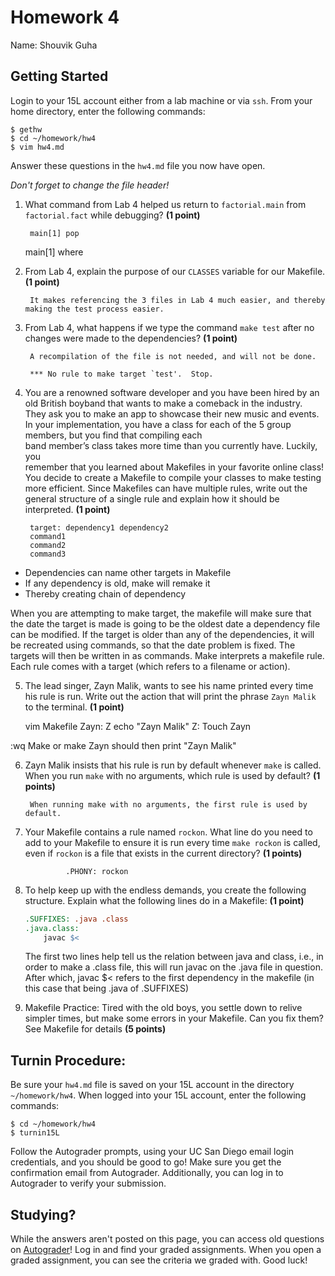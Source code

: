 
# Homework 4

Name: Shouvik Guha



## Getting Started

Login to your 15L account either from a lab machine or via `ssh`. From your
home directory, enter the following commands:

```
$ gethw
$ cd ~/homework/hw4
$ vim hw4.md
```

Answer these questions in the `hw4.md` file you now have open.

_Don't forget to change the file header!_

1. What command from Lab 4 helped us return to `factorial.main` from 
`factorial.fact` while debugging? **(1 point)**

        main[1] pop 
	main[1] where


2. From Lab 4, explain the purpose of our `CLASSES` variable for 
our Makefile. **(1 point)**

        It makes referencing the 3 files in Lab 4 much easier, and thereby making the test process easier. 

3. From Lab 4, what happens if we type the command `make test` after 
no changes were made to the dependencies? **(1 point)**

        A recompilation of the file is not needed, and will not be done. 
	
		*** No rule to make target `test'.  Stop.


4. You are a renowned software developer and you have been hired by an old
British boyband that wants to make a comeback in the industry. They ask you to
make an app to showcase their new music and events. In your implementation, you
have a class for each of the 5 group members, but you find that compiling each  
band member’s class takes more time than you currently have. Luckily, you  
remember that you learned about Makefiles in your favorite online class! You
decide to create a Makefile to compile your classes to make testing more
efficient. Since Makefiles can have multiple rules, write out the general
structure of a single rule and explain how it should be interpreted.
**(1 point)**

        target: dependency1 dependency2 
		command1 
		command2
		command3

- Dependencies can name other targets in Makefile
- If any dependency is old, make will remake it
- Thereby creating chain of dependency

When you are attempting to make target, the makefile will make sure that the date the target is made is going to be the oldest date a dependency file can be modified. If the target is older than any of the dependencies, it will be recreated using commands, so that the date problem is fixed. The targets will then be written in as commands. Make interprets a makefile rule. Each rule comes with a target (which refers to a filename or action). 

5. The lead singer, Zayn Malik, wants to see his name printed every time his
rule is run. Write out the action that will print the phrase `Zayn Malik` to the
terminal. **(1 point)**

	vim Makefile
	Zayn: Z
		echo "Zayn Malik"
	Z: 
		Touch Zayn

:wq 
Make or make Zayn should then print "Zayn Malik"


6. Zayn Malik insists that his rule is run by default whenever `make` is called.  
When you run `make` with no arguments, which rule is used by default?
**(1 points)**

        When running make with no arguments, the first rule is used by default. 


7. Your Makefile contains a rule named `rockon`. What line do you need to add to
your Makefile to ensure it is run every time `make rockon` is called, even if
`rockon` is a file that exists in the current directory? **(1 points)**

                .PHONY: rockon

8. To help keep up with the endless demands, you create the following structure.
Explain what the following lines do in a Makefile:  **(1 point)**

    ```Makefile
    .SUFFIXES: .java .class
    .java.class:
        javac $<
    ```

    The first two lines help tell us the relation between java and class, i.e., in order to make a .class file, this will run javac on the .java file in question. After which, javac $< refers to the first dependency in the makefile (in this case that being .java of .SUFFIXES)



9. Makefile Practice: Tired with the old boys, you settle down to relive simpler
times, but make some errors in your Makefile. Can you fix them? See Makefile for
details **(5 points)**

## Turnin Procedure:
Be sure your `hw4.md` file is saved on your 15L  account in the directory
`~/homework/hw4`. When logged into your 15L account, enter the following
commands:
```
$ cd ~/homework/hw4
$ turnin15L
```
Follow the Autograder prompts, using your UC San Diego email login credentials,
and you should be good to go! Make sure you get the confirmation email from
Autograder. Additionally, you can log in to Autograder to verify your submission.

## Studying?
While the answers aren't posted on this page, you can access old questions on
<a target="_blank" href=https://autograder.ucsd.edu>Autograder</a>! Log in and
find your graded assignments. When you open a graded assignment, you can see
the criteria we graded with. Good luck!
